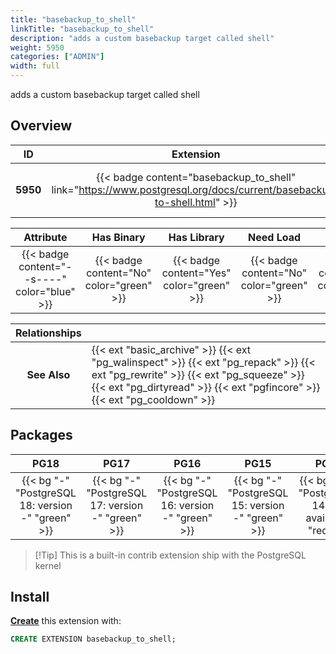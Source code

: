 ```yaml
---
title: "basebackup_to_shell"
linkTitle: "basebackup_to_shell"
description: "adds a custom basebackup target called shell"
weight: 5950
categories: ["ADMIN"]
width: full
---
```


adds a custom basebackup target called shell


## Overview

|    ID    | Extension |  Package   | Version |        Category        |           License            |       Language       |
|:--------:|:---------:|:----------:|:-------:|:----------------------:|:----------------------------:|:--------------------:|
| **5950** | {{< badge content="basebackup_to_shell" link="https://www.postgresql.org/docs/current/basebackup-to-shell.html" >}} | {{< ext "basebackup_to_shell" >}} | `-` | {{< category "ADMIN" >}} | {{< license "PostgreSQL" >}} | {{< language "C" >}} |


|  Attribute | Has Binary | Has Library | Need Load | Has DDL | Relocatable | Trusted |
|:----------:|:----------:|:-----------:|:---------:|:-------:|:-----------:|:-------:|
| {{< badge content="--s----" color="blue" >}} | {{< badge content="No" color="green" >}} | {{< badge content="Yes" color="green" >}} | {{< badge content="No" color="green" >}} | {{< badge content="No" color="green" >}} | {{< badge content="no" color="red" >}} | {{< badge content="no" color="red" >}} |


| **Relationships** |   |
|:-----------------:|:----|
|   **See Also**    | {{< ext "basic_archive" >}} {{< ext "pg_walinspect" >}} {{< ext "pg_repack" >}} {{< ext "pg_rewrite" >}} {{< ext "pg_squeeze" >}} {{< ext "pg_dirtyread" >}} {{< ext "pgfincore" >}} {{< ext "pg_cooldown" >}} |


## Packages

| **PG18** | **PG17** | **PG16** | **PG15** | **PG14** | **PG13** |
|:--------:|:--------:|:--------:|:--------:|:--------:|:--------:|
| {{< bg "-" "PostgreSQL 18: version -" "green" >}} | {{< bg "-" "PostgreSQL 17: version -" "green" >}} | {{< bg "-" "PostgreSQL 16: version -" "green" >}} | {{< bg "-" "PostgreSQL 15: version -" "green" >}} | {{< bg "N/A" "PostgreSQL 14: not available" "red" >}} | {{< bg "N/A" "PostgreSQL 13: not available" "red" >}} |

> [!Tip] This is a built-in contrib extension ship with the PostgreSQL kernel


## Install

[**Create**](https://ext.pgsty.com/usage/create) this extension with:

```sql
CREATE EXTENSION basebackup_to_shell;
```
